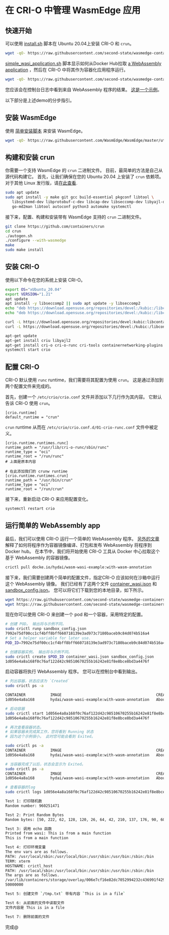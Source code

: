 # 在 CRI-O 中管理 WasmEdge 应用

## 快速开始

可以使用 [install.sh](install.sh) 脚本在 Ubuntu 20.04上安装 CRI-O 和 `crun`。

```bash
wget -qO- https://raw.githubusercontent.com/second-state/wasmedge-containers-examples/main/crio/install.sh | bash
```

[simple_wasi_application.sh](simple_wasi_application.sh) 脚本显示如何从Docker Hub拉取 [a WebAssembly application](../simple_wasi_app.md) ，然后在 CRI-O 中将其作为容器化应用程序运行。

```bash
wget -qO- https://raw.githubusercontent.com/second-state/wasmedge-containers-examples/main/crio/simple_wasi_application.sh | bash
```
您应该会在控制台日志中看到来自 WebAssembly 程序的结果。 [这是一个示例]()。

以下部分是上述demo的分步指引。

## 安装 WasmEdge

使用 [简单安装脚本](https://github.com/WasmEdge/WasmEdge/blob/master/docs/install.md) 来安装 WasmEdge。

```bash
wget -qO- https://raw.githubusercontent.com/WasmEdge/WasmEdge/master/utils/install.sh | bash -s -- -p /usr/local
```

## 构建和安装 crun

你需要一个支持 WasmEdge 的 `crun` 二进制文件。 目前，最简单的方法是自己从源代码构建它。 首先，让我们确保在您的 Ubuntu 20.04 上安装了 `crun` 依赖项。
对于其他 Linux 发行版，请[在此查看](https://github.com/containers/crun#readme).

```bash
sudo apt update
sudo apt install -y make git gcc build-essential pkgconf libtool \
   libsystemd-dev libprotobuf-c-dev libcap-dev libseccomp-dev libyajl-dev \
   go-md2man libtool autoconf python3 automake systemctl
```

接下来，配置、构建和安装带有 WasmEdge 支持的 `crun` 二进制文件。

```bash
git clone https://github.com/containers/crun
cd crun
./autogen.sh
./configure --with-wasmedge
make
sudo make install
```

## 安装 CRI-O

使用以下命令在您的系统上安装 CRI-O。

```bash
export OS="xUbuntu_20.04"
export VERSION="1.21"
apt update
apt install -y libseccomp2 || sudo apt update -y libseccomp2
echo "deb https://download.opensuse.org/repositories/devel:/kubic:/libcontainers:/stable/$OS/ /" > /etc/apt/sources.list.d/devel:kubic:libcontainers:stable.list
echo "deb https://download.opensuse.org/repositories/devel:/kubic:/libcontainers:/stable:/cri-o:/$VERSION/$OS/ /" > /etc/apt/sources.list.d/devel:kubic:libcontainers:stable:cri-o:$VERSION.list

curl -L https://download.opensuse.org/repositories/devel:kubic:libcontainers:stable:cri-o:$VERSION/$OS/Release.key | apt-key add -
curl -L https://download.opensuse.org/repositories/devel:/kubic:/libcontainers:/stable/$OS/Release.key | apt-key add -

apt-get update
apt-get install criu libyajl2
apt-get install cri-o cri-o-runc cri-tools containernetworking-plugins
systemctl start crio
```

## 配置 CRI-O

CRI-O 默认使用 `runc` runtime，我们需要将其配置为使用 `crun`。
这是通过添加到两个配置文件来完成的。

首先，创建一个 `/etc/crio/crio.conf` 文件并添加以下几行作为其内容。 它默认告诉 CRI-O 使用 `crun`。


```
[crio.runtime]
default_runtime = "crun"
```

 `crun` runtime 从而在 `/etc/crio/crio.conf.d/01-crio-runc.conf` 文件中被定义。

```
[crio.runtime.runtimes.runc]
runtime_path = "/usr/lib/cri-o-runc/sbin/runc"
runtime_type = "oci"
runtime_root = "/run/runc"
# 上面是原本内容

# 在此添加我们的 crunw runtime 
[crio.runtime.runtimes.crun]
runtime_path = "/usr/bin/crun"
runtime_type = "oci"
runtime_root = "/run/crun"
```

接下来，重新启动 CRI-O 来应用配置变化。

```bash
systemctl restart crio
```

## 运行简单的 WebAssembly app

最后，我们可以使用 CRI-O 运行一个简单的 WebAssembly 程序。
[另外的文章](../simple_wasi_app.md) 解释了如何将程序作为容器镜像编译、打包和发布 WebAssembly
将程序到 Docker hub。
在本节中，我们将开始使用 CRI-O 工具从 Docker 中心拉取这个基于 WebAssembly 的容器镜像。

```bash
crictl pull docke.io/hydai/wasm-wasi-example:with-wasm-annotation
```
接下来，我们需要创建两个简单的配置文件，指定CRI-O 应该如何在沙箱中运行这个 WebAssembly 镜像。 我们已经有了这两个文件 [container_wasi.json](container_wasi.json) 和 [sandbox_config.json](sandbox_config.json)。
您可以将它们下载到您的本地目录，如下所示。

```bash
wget https://raw.githubusercontent.com/second-state/wasmedge-containers-examples/main/crio/sandbox_config.json
wget https://raw.githubusercontent.com/second-state/wasmedge-containers-examples/main/crio/container_wasi.json
```

现在你可以使用 CRI-O 来创建一个 pod 和一个容器，采用特定的配置。 

```bash
# 创建 POD。 输出将与示例不同。
sudo crictl runp sandbox_config.json
7992e75df00cc1cf4bff8bff660718139e3ad973c7180baceb9c84d074b516a4
# Set a helper variable for later use.
POD_ID=7992e75df00cc1cf4bff8bff660718139e3ad973c7180baceb9c84d074b516a4

# 创建容器实例。 输出将与示例不同。
sudo crictl create $POD_ID container_wasi.json sandbox_config.json
1d056e4a8a168f0c76af122d42c98510670255b16242e81f8e8bce8bd3a4476f
```

启动容器将执行 WebAssembly 程序。 您可以在控制台中看到输出。

```bash
# 列出容器，状态应该为 `Created`
sudo crictl ps -a

CONTAINER           IMAGE                                          CREATED              STATE               NAME                     ATTEMPT             POD ID
1d056e4a8a168       hydai/wasm-wasi-example:with-wasm-annotation   About a minute ago   Created             podsandbox1-wasm-wasi   0                   7992e75df00cc

# 启动容器
sudo crictl start 1d056e4a8a168f0c76af122d42c98510670255b16242e81f8e8bce8bd3a4476f
1d056e4a8a168f0c76af122d42c98510670255b16242e81f8e8bce8bd3a4476f

# 再次查看容器状态。
# 如果容器未完成其工作，您将看到 Running 状态
# 因为这个示例很小。 此时您可能会看到 Exited。

sudo crictl ps -a
CONTAINER           IMAGE                                          CREATED              STATE               NAME                     ATTEMPT             POD ID
1d056e4a8a168       hydai/wasm-wasi-example:with-wasm-annotation   About a minute ago   Running             podsandbox1-wasm-wasi   0                   7992e75df00cc

# 当容器完成了以后，状态会显示为 Exited。
sudo crictl ps -a
CONTAINER           IMAGE                                          CREATED              STATE               NAME                     ATTEMPT             POD ID
1d056e4a8a168       hydai/wasm-wasi-example:with-wasm-annotation   About a minute ago   Exited              podsandbox1-wasm-wasi   0                   7992e75df00cc

# 查看容器的log
sudo crictl logs 1d056e4a8a168f0c76af122d42c98510670255b16242e81f8e8bce8bd3a4476f

Test 1: 打印随机数
Random number: 960251471

Test 2: Print Random Bytes
Random bytes: [50, 222, 62, 128, 120, 26, 64, 42, 210, 137, 176, 90, 60, 24, 183, 56, 150, 35, 209, 211, 141, 146, 2, 61, 215, 167, 194, 1, 15, 44, 156, 27, 179, 23, 241, 138, 71, 32, 173, 159, 180, 21, 198, 197, 247, 80, 35, 75, 245, 31, 6, 246, 23, 54, 9, 192, 3, 103, 72, 186, 39, 182, 248, 80, 146, 70, 244, 28, 166, 197, 17, 42, 109, 245, 83, 35, 106, 130, 233, 143, 90, 78, 155, 29, 230, 34, 58, 49, 234, 230, 145, 119, 83, 44, 111, 57, 164, 82, 120, 183, 194, 201, 133, 106, 3, 73, 164, 155, 224, 218, 73, 31, 54, 28, 124, 2, 38, 253, 114, 222, 217, 202, 59, 138, 155, 71, 178, 113]

Test 3: 调用 echo 函数
Printed from wasi: This is from a main function
This is from a main function

Test 4: 打印环境变量
The env vars are as follows.
PATH: /usr/local/sbin:/usr/local/bin:/usr/sbin:/usr/bin:/sbin:/bin
TERM: xterm
HOSTNAME: crictl_host
PATH: /usr/local/sbin:/usr/local/bin:/usr/sbin:/usr/bin:/sbin:/bin
The args are as follows.
/var/lib/containers/storage/overlay/006e7cf16e82dc7052994232c436991f429109edea14a8437e74f601b5ee1e83/merged/wasi_example_main.wasm
50000000

Test 5: 创建文件 `/tmp.txt` 带有内容 `This is in a file`

Test 6: 从前面的文件中读取文件
文件内容是 This is in a file

Test 7: 删除前面的文件
```

完成@
